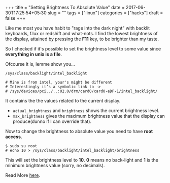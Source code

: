 +++
title = "Setting Brightness To Absolute Value"
date = 2017-06-30T17:25:54+05:30
slug = ""
tags = ["linux"]
categories = ["hacks"]
draft = false
+++

Like me most you have habit to "rage into the dark night" with backlit keyboards, f.lux or redshift and what-nots.
I find the lowest brightness of the display, attained by pressing the **F11** key, to be brighter than my taste.

So I checked if  it's possible to set the brightness level to some value since **everything in unix 
is a file**. 

Ofcourse it is, lemme show you...

```
/sys/class/backlight/intel_backlight

# Mine is from intel, your's might be different 
# Interestingly it’s a symbolic link to -> 
# /sys/devices/pci../..:02.0/drm/card0/card0-eDP-1/intel_backlight/
```

It contains the the values related to the current display.
    
- `actual_brightness` and `brightness` shows the current brightness level.
- `max_brightness` gives the maximum brightness value that the display can produce(dunno if I can override that).


Now to change the brightness to absolute value you need to have **root access**.

```
$ sudo su root
# echo 10 > /sys/class/backlight/intel_backlight/brightness
```
This will set the brightness level to **10**. **0** means no back-light and **1** is the minimum brightness value (sorry, no decimals).


Read More [here](https://wiki.archlinux.org/index.php/Backlight).

